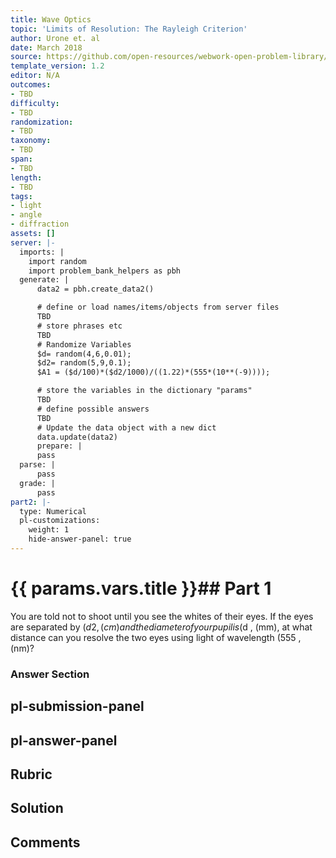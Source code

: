 ```yaml
---
title: Wave Optics
topic: 'Limits of Resolution: The Rayleigh Criterion'
author: Urone et. al
date: March 2018
source: https://github.com/open-resources/webwork-open-problem-library/tree/master/Contrib/BrockPhysics/College_Physics_Urone/27.Wave_Optics/Limits_of_Resolution_The_Rayleigh_Criterion/NU_U17-27-06-008.pg
template_version: 1.2
editor: N/A
outcomes:
- TBD
difficulty:
- TBD
randomization:
- TBD
taxonomy:
- TBD
span:
- TBD
length:
- TBD
tags:
- light
- angle
- diffraction
assets: []
server: |-
  imports: |
    import random
    import problem_bank_helpers as pbh
  generate: |
      data2 = pbh.create_data2()

      # define or load names/items/objects from server files
      TBD
      # store phrases etc
      TBD
      # Randomize Variables
      $d= random(4,6,0.01);
      $d2= random(5,9,0.1);
      $A1 = ($d/100)*($d2/1000)/((1.22)*(555*(10**(-9))));

      # store the variables in the dictionary "params"
      TBD
      # define possible answers
      TBD
      # Update the data object with a new dict
      data.update(data2)
      prepare: |
      pass
  parse: |
      pass
  grade: |
      pass
part2: |-
  type: Numerical
  pl-customizations:
    weight: 1
    hide-answer-panel: true
---
```


# {{ params.vars.title }}## Part 1 
You are told not to shoot until you see the whites of their eyes. If the eyes are separated by ($d2 , (cm) and the diameter of your pupil is ($d , (mm), at what distance can you resolve the two eyes using light of wavelength (555 , (nm)? 


### Answer Section 


## pl-submission-panel 


## pl-answer-panel 


## Rubric 


## Solution 


## Comments 


